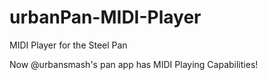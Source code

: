 # urbanPan-MIDI-Player
MIDI Player for the Steel Pan

Now @urbansmash's pan app has MIDI Playing Capabilities!
